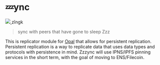 # 💤ync
<span>
  <a href="https://www.dictionary.com/browse/zinc" referrerpolicy="no-referrer">
    <img src="https://camo.githubusercontent.com/b900202928a33c7574d271fb0ef74b60036da10fe81079709e87b86b939ed8e7/68747470733a2f2f6475636b6475636b676f2e636f6d2f6173736574732f69636f6e732f706c61792d627574746f6e2e737667" />
  </a>
  zĭngk
</span>

> sync with peers that have gone to sleep Zzz

This is replicator module for [Opal](https://github.com/cypsela/opal) that allows for persistent replication. Persistent replication is a way to replicate data that uses data types and protocols with persistence in mind. Zzzync will use IPNS/IPFS pinning services in the short term, with the goal of moving to ENS/Filecoin.
